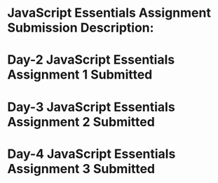 # JavaScript Essentials Assignment Submission Description:

# Day-2 JavaScript Essentials Assignment 1 Submitted

# Day-3 JavaScript Essentials Assignment 2 Submitted

# Day-4 JavaScript Essentials Assignment 3 Submitted
